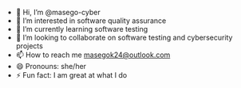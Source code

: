 - 👋 Hi, I’m @masego-cyber
- 👀 I’m interested in software quality assurance
- 🌱 I’m currently learning software testing
- 💞️ I’m looking to collaborate on software testing and cybersecurity projects
- 📫 How to reach me masegok24@outlook.com
- 😄 Pronouns: she/her
- ⚡ Fun fact: I am great at what I do

<!---
masego-cyber/masego-cyber is a ✨ special ✨ repository because its `README.md` (this file) appears on your GitHub profile.
You can click the Preview link to take a look at your changes.
--->
